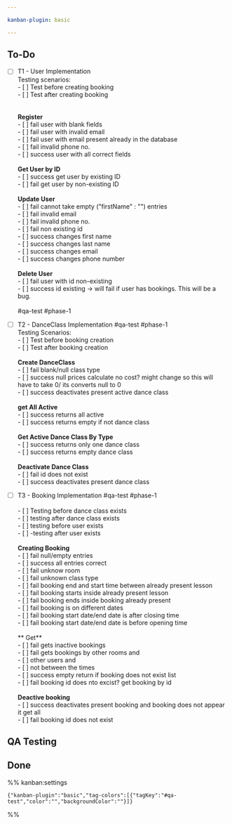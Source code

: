 ```yaml
---

kanban-plugin: basic

---
```


## To-Do

- [ ] T1 - User Implementation<br>Testing scenarios:<br>- [ ] Test before creating booking<br>- [ ] Test after creating booking<br><br><br>**Register**<br>- [ ] fail user with blank fields<br>- [ ] fail user with invalid email<br>- [ ] fail user with email present already in the database<br>- [ ] fail invalid phone no.<br>- [ ] success user with all correct fields<br><br>**Get User by ID**<br>- [ ] success get user by existing ID<br>- [ ] fail get user by non-existing ID<br><br>**Update User**<br>- [ ] fail cannot take empty ("firstName" : "") entries<br>- [ ] fail invalid email <br>- [ ] fail invalid phone no.<br>- [ ] fail non existing id<br>- [ ] success changes first name<br>- [ ] success changes last name<br>- [ ] success changes email<br>- [ ] success changes phone number<br><br>**Delete User**<br>- [ ] fail user with id non-existing<br>- [ ] success id existing -> will fail if user has bookings. This will be a bug.<br><br> #qa-test #phase-1
- [ ] T2 - DanceClass Implementation #qa-test #phase-1<br>Testing Scenarios:<br>- [ ] Test before booking creation<br>- [ ] Test after booking creation<br><br>**Create DanceClass**<br>- [ ] fail blank/null class type<br>- [ ] success null prices calculate no cost? might change so this will have to take 0/ its converts null to 0<br>- [ ] success deactivates present active dance class<br><br>**get All Active**<br>- [ ] success returns all active <br>- [ ] success returns empty if not dance class<br><br>**Get Active Dance Class By Type**<br>- [ ] success returns only one dance class<br>- [ ] success returns empty dance class<br><br>**Deactivate Dance Class**<br>- [ ] fail id does not exist<br>- [ ]  success deactivates present dance class
- [ ] T3 - Booking Implementation #qa-test #phase-1<br><br>- [ ] Testing before dance class exists<br>- [ ] testing after dance class exists<br>- [ ] testing before user exists<br>- [ ] -testing after user exists<br><br>**Creating Booking**<br>- [ ] fail null/empty entries<br>- [ ] success all entries correct<br>- [ ] fail unknow room<br>- [ ] fail unknown class type<br>- [ ] fail booking end and start time between already present lesson<br>- [ ] fail booking starts inside already present lesson<br>- [ ] fail booking ends inside booking already present <br>- [ ] fail booking is on different dates<br>- [ ] fail booking start date/end date is after closing time<br>- [ ] fail booking start date/end date is before opening time<br><br>** Get**<br>- [ ] fail gets inactive bookings<br>- [ ] fail gets bookings by other rooms and <br>- [ ] other users and <br>- [ ] not between the times<br>- [ ] success empty return if booking does not exist list<br>- [ ] fail booking id does nto excist? get booking by id<br><br>**Deactive booking**<br>- [ ] success deactivates present booking and booking does not appear it get all<br>- [ ] fail booking id does not exist


## QA Testing



## Done





%% kanban:settings
```
{"kanban-plugin":"basic","tag-colors":[{"tagKey":"#qa-test","color":"","backgroundColor":""}]}
```
%%